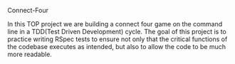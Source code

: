 Connect-Four

In this TOP project we are building a connect four game on the command line in a TDD(Test Driven Development) cycle. The goal of this project is to practice writing RSpec tests to ensure not only that the critical functions of the codebase executes as intended, but also to allow the code to be much more readable.